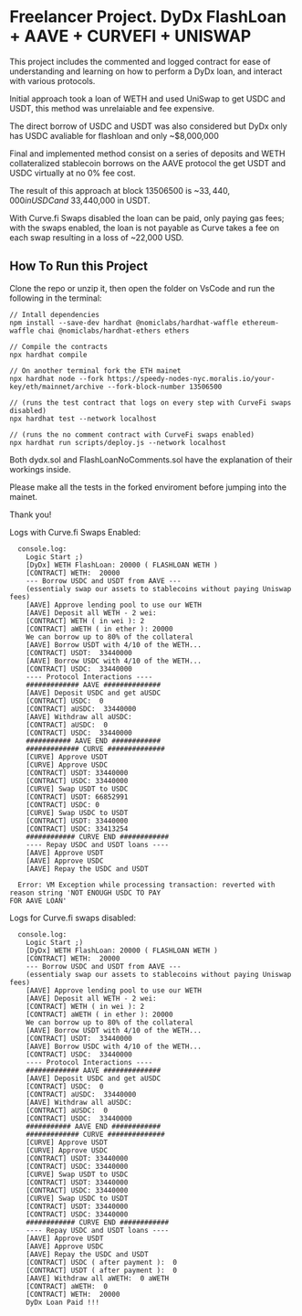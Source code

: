 # Freelancer Project. DyDx FlashLoan + AAVE + CURVEFI + UNISWAP

This project includes the commented and logged contract for ease of understanding and learning on how to perform a DyDx loan, and interact with various protocols.

Initial approach took a loan of WETH and used UniSwap to get USDC and USDT, this method was unrelaiable and fee expensive.

The direct borrow of USDC and USDT was also considered but DyDx only has USDC avaliable for flashloan and only ~$8,000,000

Final and implemented method consist on a series of deposits and WETH collateralized stablecoin borrows on the AAVE protocol the get
USDT and USDC virtually at no 0% fee cost.

The result of this approach at block 13506500 is ~$33,440,000 in USDC and ~$33,440,000 in USDT. 

With Curve.fi Swaps disabled the loan can be paid, only paying gas fees; with the swaps enabled, the loan is not payable as Curve takes a fee on each swap resulting in a loss of ~22,000 USD.

## How To Run this Project

Clone the repo or unzip it, then open the folder on VsCode and run the following in the terminal:

```
// Intall dependencies
npm install --save-dev hardhat @nomiclabs/hardhat-waffle ethereum-waffle chai @nomiclabs/hardhat-ethers ethers

// Compile the contracts
npx hardhat compile

// On another terminal fork the ETH mainet
npx hardhat node --fork https://speedy-nodes-nyc.moralis.io/your-key/eth/mainnet/archive --fork-block-number 13506500

// (runs the test contract that logs on every step with CurveFi swaps disabled)
npx hardhat test --network localhost 

// (runs the no comment contract with CurveFi swaps enabled)
npx hardhat run scripts/deploy.js --network localhost
```

Both dydx.sol and FlashLoanNoComments.sol have the explanation of their workings inside.

Please make all the tests in the forked enviroment before jumping into the mainet.

Thank you!

Logs with Curve.fi Swaps Enabled:

```
  console.log:
    Logic Start ;)
    [DyDx] WETH FlashLoan: 20000 ( FLASHLOAN WETH )
    [CONTRACT] WETH:  20000
    --- Borrow USDC and USDT from AAVE ---
    (essentialy swap our assets to stablecoins without paying Uniswap fees)
    [AAVE] Approve lending pool to use our WETH
    [AAVE] Deposit all WETH - 2 wei:
    [CONTRACT] WETH ( in wei ): 2
    [CONTRACT] aWETH ( in ether ): 20000
    We can borrow up to 80% of the collateral
    [AAVE] Borrow USDT with 4/10 of the WETH...
    [CONTRACT] USDT:  33440000
    [AAVE] Borrow USDC with 4/10 of the WETH...
    [CONTRACT] USDC:  33440000
    ---- Protocol Interactions ----
    ############# AAVE ##############
    [AAVE] Deposit USDC and get aUSDC
    [CONTRACT] USDC:  0
    [CONTRACT] aUSDC:  33440000
    [AAVE] Withdraw all aUSDC:
    [CONTRACT] aUSDC:  0
    [CONTRACT] USDC:  33440000
    ########### AAVE END ############
    ############# CURVE ##############
    [CURVE] Approve USDT
    [CURVE] Approve USDC
    [CONTRACT] USDT: 33440000
    [CONTRACT] USDC: 33440000
    [CURVE] Swap USDT to USDC
    [CONTRACT] USDT: 66852991
    [CONTRACT] USDC: 0
    [CURVE] Swap USDC to USDT
    [CONTRACT] USDT: 33440000
    [CONTRACT] USDC: 33413254
    ############ CURVE END ############
    ---- Repay USDC and USDT loans ----
    [AAVE] Approve USDT
    [AAVE] Approve USDC
    [AAVE] Repay the USDC and USDT

  Error: VM Exception while processing transaction: reverted with reason string 'NOT ENOUGH USDC TO PAY 
FOR AAVE LOAN'
```

Logs for Curve.fi swaps disabled:

```
  console.log:
    Logic Start ;)
    [DyDx] WETH FlashLoan: 20000 ( FLASHLOAN WETH )
    [CONTRACT] WETH:  20000
    --- Borrow USDC and USDT from AAVE ---
    (essentialy swap our assets to stablecoins without paying Uniswap fees)
    [AAVE] Approve lending pool to use our WETH
    [AAVE] Deposit all WETH - 2 wei:
    [CONTRACT] WETH ( in wei ): 2
    [CONTRACT] aWETH ( in ether ): 20000
    We can borrow up to 80% of the collateral
    [AAVE] Borrow USDT with 4/10 of the WETH...
    [CONTRACT] USDT:  33440000
    [AAVE] Borrow USDC with 4/10 of the WETH...
    [CONTRACT] USDC:  33440000
    ---- Protocol Interactions ----
    ############# AAVE ##############
    [AAVE] Deposit USDC and get aUSDC
    [CONTRACT] USDC:  0
    [CONTRACT] aUSDC:  33440000
    [AAVE] Withdraw all aUSDC:
    [CONTRACT] aUSDC:  0
    [CONTRACT] USDC:  33440000
    ########### AAVE END ############
    ############# CURVE ##############
    [CURVE] Approve USDT
    [CURVE] Approve USDC
    [CONTRACT] USDT: 33440000
    [CONTRACT] USDC: 33440000
    [CURVE] Swap USDT to USDC
    [CONTRACT] USDT: 33440000
    [CONTRACT] USDC: 33440000
    [CURVE] Swap USDC to USDT
    [CONTRACT] USDT: 33440000
    [CONTRACT] USDC: 33440000
    ############ CURVE END ############
    ---- Repay USDC and USDT loans ----
    [AAVE] Approve USDT
    [AAVE] Approve USDC
    [AAVE] Repay the USDC and USDT
    [CONTRACT] USDC ( after payment ):  0
    [CONTRACT] USDT ( after payment ):  0
    [AAVE] Withdraw all aWETH:  0 aWETH
    [CONTRACT] aWETH:  0
    [CONTRACT] WETH:  20000
    DyDx Loan Paid !!!

```
